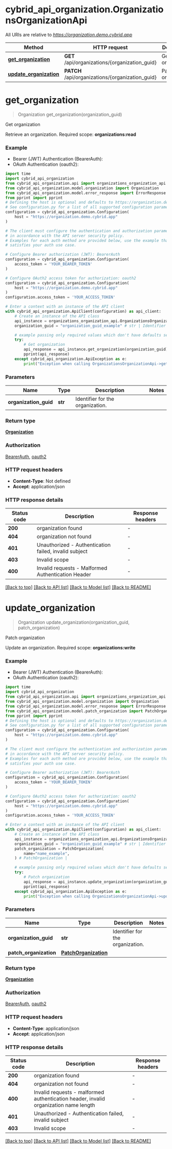 # cybrid_api_organization.OrganizationsOrganizationApi

All URIs are relative to *https://organization.demo.cybrid.app*

Method | HTTP request | Description
------------- | ------------- | -------------
[**get_organization**](OrganizationsOrganizationApi.md#get_organization) | **GET** /api/organizations/{organization_guid} | Get organization
[**update_organization**](OrganizationsOrganizationApi.md#update_organization) | **PATCH** /api/organizations/{organization_guid} | Patch organization


# **get_organization**
> Organization get_organization(organization_guid)

Get organization

Retrieve an organization.  Required scope: **organizations:read**

### Example

* Bearer (JWT) Authentication (BearerAuth):
* OAuth Authentication (oauth2):

```python
import time
import cybrid_api_organization
from cybrid_api_organization.api import organizations_organization_api
from cybrid_api_organization.model.organization import Organization
from cybrid_api_organization.model.error_response import ErrorResponse
from pprint import pprint
# Defining the host is optional and defaults to https://organization.demo.cybrid.app
# See configuration.py for a list of all supported configuration parameters.
configuration = cybrid_api_organization.Configuration(
    host = "https://organization.demo.cybrid.app"
)

# The client must configure the authentication and authorization parameters
# in accordance with the API server security policy.
# Examples for each auth method are provided below, use the example that
# satisfies your auth use case.

# Configure Bearer authorization (JWT): BearerAuth
configuration = cybrid_api_organization.Configuration(
    access_token = 'YOUR_BEARER_TOKEN'
)

# Configure OAuth2 access token for authorization: oauth2
configuration = cybrid_api_organization.Configuration(
    host = "https://organization.demo.cybrid.app"
)
configuration.access_token = 'YOUR_ACCESS_TOKEN'

# Enter a context with an instance of the API client
with cybrid_api_organization.ApiClient(configuration) as api_client:
    # Create an instance of the API class
    api_instance = organizations_organization_api.OrganizationsOrganizationApi(api_client)
    organization_guid = "organization_guid_example" # str | Identifier for the organization.

    # example passing only required values which don't have defaults set
    try:
        # Get organization
        api_response = api_instance.get_organization(organization_guid)
        pprint(api_response)
    except cybrid_api_organization.ApiException as e:
        print("Exception when calling OrganizationsOrganizationApi->get_organization: %s\n" % e)
```


### Parameters

Name | Type | Description  | Notes
------------- | ------------- | ------------- | -------------
 **organization_guid** | **str**| Identifier for the organization. |

### Return type

[**Organization**](Organization.md)

### Authorization

[BearerAuth](../README.md#BearerAuth), [oauth2](../README.md#oauth2)

### HTTP request headers

 - **Content-Type**: Not defined
 - **Accept**: application/json


### HTTP response details

| Status code | Description | Response headers |
|-------------|-------------|------------------|
**200** | organization found |  -  |
**404** | organization not found |  -  |
**401** | Unauthorized - Authentication failed, invalid subject |  -  |
**403** | Invalid scope |  -  |
**400** | Invalid requests - Malformed Authentication Header |  -  |

[[Back to top]](#) [[Back to API list]](../README.md#documentation-for-api-endpoints) [[Back to Model list]](../README.md#documentation-for-models) [[Back to README]](../README.md)

# **update_organization**
> Organization update_organization(organization_guid, patch_organization)

Patch organization

Update an organization.  Required scope: **organizations:write**

### Example

* Bearer (JWT) Authentication (BearerAuth):
* OAuth Authentication (oauth2):

```python
import time
import cybrid_api_organization
from cybrid_api_organization.api import organizations_organization_api
from cybrid_api_organization.model.organization import Organization
from cybrid_api_organization.model.error_response import ErrorResponse
from cybrid_api_organization.model.patch_organization import PatchOrganization
from pprint import pprint
# Defining the host is optional and defaults to https://organization.demo.cybrid.app
# See configuration.py for a list of all supported configuration parameters.
configuration = cybrid_api_organization.Configuration(
    host = "https://organization.demo.cybrid.app"
)

# The client must configure the authentication and authorization parameters
# in accordance with the API server security policy.
# Examples for each auth method are provided below, use the example that
# satisfies your auth use case.

# Configure Bearer authorization (JWT): BearerAuth
configuration = cybrid_api_organization.Configuration(
    access_token = 'YOUR_BEARER_TOKEN'
)

# Configure OAuth2 access token for authorization: oauth2
configuration = cybrid_api_organization.Configuration(
    host = "https://organization.demo.cybrid.app"
)
configuration.access_token = 'YOUR_ACCESS_TOKEN'

# Enter a context with an instance of the API client
with cybrid_api_organization.ApiClient(configuration) as api_client:
    # Create an instance of the API class
    api_instance = organizations_organization_api.OrganizationsOrganizationApi(api_client)
    organization_guid = "organization_guid_example" # str | Identifier for the organization.
    patch_organization = PatchOrganization(
        name="name_example",
    ) # PatchOrganization | 

    # example passing only required values which don't have defaults set
    try:
        # Patch organization
        api_response = api_instance.update_organization(organization_guid, patch_organization)
        pprint(api_response)
    except cybrid_api_organization.ApiException as e:
        print("Exception when calling OrganizationsOrganizationApi->update_organization: %s\n" % e)
```


### Parameters

Name | Type | Description  | Notes
------------- | ------------- | ------------- | -------------
 **organization_guid** | **str**| Identifier for the organization. |
 **patch_organization** | [**PatchOrganization**](PatchOrganization.md)|  |

### Return type

[**Organization**](Organization.md)

### Authorization

[BearerAuth](../README.md#BearerAuth), [oauth2](../README.md#oauth2)

### HTTP request headers

 - **Content-Type**: application/json
 - **Accept**: application/json


### HTTP response details

| Status code | Description | Response headers |
|-------------|-------------|------------------|
**200** | organization found |  -  |
**404** | organization not found |  -  |
**400** | Invalid requests - malformed authentication header, invalid organization name length |  -  |
**401** | Unauthorized - Authentication failed, invalid subject |  -  |
**403** | Invalid scope |  -  |

[[Back to top]](#) [[Back to API list]](../README.md#documentation-for-api-endpoints) [[Back to Model list]](../README.md#documentation-for-models) [[Back to README]](../README.md)


